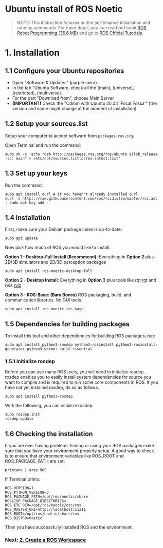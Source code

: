 # **Ubuntu install of ROS Noetic**

> NOTE: This instruction focuses on the perfomance installation and running commands. For more detail, you can read pdf book [ROS Robot Programming (35.6 MB)](https://www.robotis.com/service/download.php?no=719) and go to [ROS Official Tutorials](https://wiki.ros.org/ROS/Tutorials).

# 1. Installation

## 1.1 Configure your Ubuntu repositories
- Open "Software & Updates" (purple color).
- In the tab "Ubuntu Software, check all the (main), (universe), (restricted), (multiverse).
- For the part "Download from", choose Main Server 
- **(IMPORTANT)** Check the "Cdrom with Ubuntu 20.04 'Focal Fossa'" (the version and name might change at the moment of installation)

## 1.2 Setup your sources.list
Setup your computer to accept software from `packages.ros.org`.

Open Terminal and run the command:

    sudo sh -c 'echo "deb http://packages.ros.org/ros/ubuntu $(lsb_release -sc) main" > /etc/apt/sources.list.d/ros-latest.list'


## 1.3 Set up your keys
Run the command:

    sudo apt install curl # if you haven't already installed curl
    curl -s https://raw.githubusercontent.com/ros/rosdistro/master/ros.asc | sudo apt-key add -

## 1.4 Installation
First, make sure your Debian package index is up-to-date:

    sudo apt update

Now pick how much of ROS you would like to install.

**Option 1 - Desktop-Full Install (Recommend):** Everything in **Option 2** plus 2D/3D simulators and 2D/3D perception packages
    
    sudo apt install ros-noetic-desktop-full

**Option 2 - Desktop Install:** Everything in **Option 3** plus tools like rqt [rqt](https://wiki.ros.org/rqt) and rviz [rviz](https://wiki.ros.org/rviz)

**Option 3 - ROS-Base: (Bare Bones)** ROS packaging, build, and communication libraries. No GUI tools.

    sudo apt install ros-noetic-ros-base

## 1.5 Dependencies for building packages
To install this tool and other dependencies for building ROS packages, run:

    sudo apt install python3-rosdep python3-rosinstall python3-rosinstall-generator python3-wstool build-essential

### 1.5.1 Initialize rosdep
Before you can use many ROS tools, you will need to initialize rosdep. rosdep enables you to easily install system dependencies for source you want to compile and is required to run some core components in ROS. If you have not yet installed rosdep, do so as follows.

    sudo apt install python3-rosdep

With the following, you can initialize rosdep.

    sudo rosdep init
    rosdep update

## 1.6 Checking the installation
If you are ever having problems finding or using your ROS packages make sure that you have your environment properly setup. A good way to check is to ensure that environment variables like ROS_ROOT and ROS_PACKAGE_PATH are set:

    printenv | grep ROS

If Terminal prints:

    ROS_VERSION=1
    ROS_PYTHON_VERSION=3
    ROS_PACKAGE_PATH=/opt/ros/noetic/share
    ROSLISP_PACKAGE_DIRECTORIES=
    ROS_ETC_DIR=/opt/ros/noetic/etc/ros
    ROS_MASTER_URI=http://localhost:11311
    ROS_ROOT=/opt/ros/noetic/share/ros
    ROS_DISTRO=noetic

Then you have successfully installed ROS and the environment.

### Next: [2. Create a ROS Workspace](2_Create_a_ROS_Workspace.md)